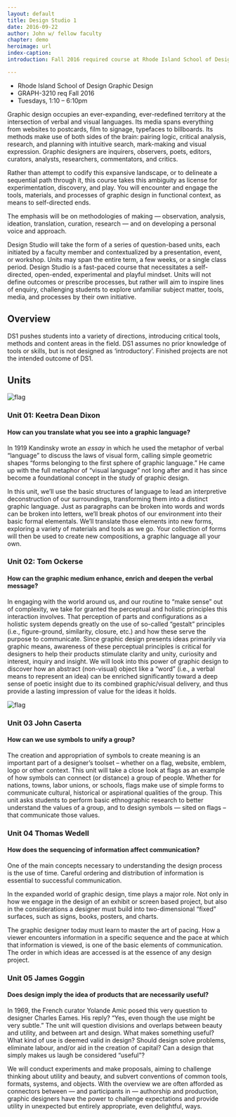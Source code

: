 ```yaml
---
layout: default
title: Design Studio 1
date: 2016-09-22
author: John w/ fellow faculty
chapter: demo
heroimage: url
index-caption:
introduction: Fall 2016 required course at Rhode Island School of Design, Graphic Design Department.

---
```


* Rhode Island School of Design Graphic Design
* GRAPH-3210 req Fall 2016
* Tuesdays, 1:10 – 6:10pm


Graphic design occupies an ever-expanding, ever-redefined territory at the intersection of verbal and visual languages. Its media spans everything from websites to postcards, film to signage, typefaces to billboards. Its methods make use of both sides of the brain: pairing logic, critical analysis, research, and planning with intuitive search, mark-making and visual expression. Graphic designers are inquirers, observers, poets, editors, curators, analysts, researchers, commentators, and critics.

Rather than attempt to codify this expansive landscape, or to delineate a sequential path through it, this course takes this ambiguity as license for experimentation, discovery, and play. You will encounter and engage the tools, materials, and processes of graphic design in functional context, as means to self-directed ends.

The emphasis will be on methodologies of making — observation, analysis, ideation, translation, curation, research — and on developing a personal voice and approach.

Design Studio will take the form of a series of question-based units, each initiated by a faculty member and contextualized by a presentation, event, or workshop. Units may span the entire term, a few weeks, or a single class period. Design Studio is a fast-paced course that necessitates a self-directed, open-ended, experimental and playful mindset. Units will not define outcomes or prescribe processes, but rather will aim to inspire lines of enquiry, challenging students to explore unfamiliar subject matter, tools, media, and processes by their own initiative.

## Overview

DS1 pushes students into a variety of directions, introducing critical tools, methods and content areas in the field. DS1 assumes no prior knowledge of tools or skills, but is not designed as ‘introductory’. Finished projects are not the intended outcome of DS1.

## Units

![flag](http://ds1618.risd.gd/img/materialstudy1.jpg)

### Unit 01:	Keetra Dean Dixon

#### How can you translate what you see into a graphic language?



In 1919 Kandinsky wrote an <cite data-parent="Wassily Kandinsky, such and such">essay</cite> in which he used the metaphor of verbal “language” to discuss the laws of visual form, calling simple geometric shapes “forms belonging to the first sphere of graphic language.” He came up with the full metaphor of “visual language” not long after and it has since become a foundational concept in the study of graphic design.

In this unit, we’ll use the basic structures of language to lead an interpretive deconstruction of our surroundings, transforming them into a distinct graphic language. Just as paragraphs can be broken into words and words can be broken into letters, we’ll break photos of our environment into their basic formal elementals. We’ll translate those elements into new forms, exploring a variety of materials and tools as we go. Your collection of forms will then be used to create new compositions, a graphic language all your own.

### Unit 02:	Tom Ockerse

#### How can the graphic medium enhance, enrich and deepen the verbal message?

In engaging with the world around us, and our routine to “make sense” out of complexity, we take for granted the perceptual and holistic principles this interaction involves. That perception of parts and configurations as a holistic system depends greatly on the use of so-called “gestalt” principles (i.e., figure-ground, similarity, closure, etc.) and how these serve the purpose to communicate. Since graphic design presents ideas primarily via graphic means, awareness of these perceptual principles is critical for designers to help their products stimulate clarity and unity, curiosity and interest, inquiry and insight. We will look into this power of graphic design to discover how an abstract (non-visual) object like a “word” (i.e., a verbal means to represent an idea) can be enriched significantly toward a deep sense of poetic insight due to its combined graphic/visual delivery, and thus provide a lasting impression of value for the ideas it holds.

![flag](http://ds1618.risd.gd/img/question-XL-anim.gif)

### Unit 03	John Caserta

#### How can we use symbols to unify a group?

The creation and appropriation of symbols to create meaning is an important part of a designer’s toolset – whether on a flag, website, emblem, logo or other context. This unit will take a close look at flags as an example of how symbols can connect (or distance) a group of people. Whether for nations, towns, labor unions, or schools, flags make use of simple forms to communicate cultural, historical or aspirational qualities of the group. This unit asks students to perform basic ethnographic research to better understand the values of a group, and to design symbols — sited on flags – that communicate those values.

### Unit 04	Thomas Wedell

#### How does the sequencing of information affect communication?

One of the main concepts necessary to understanding the design process is the use of time. Careful ordering and distribution of information is essential to successful communication.

In the expanded world of graphic design, time plays a major role. Not only in how we engage in the design of an exhibit or screen based project, but also in the considerations a designer must build into two-dimensional “fixed” surfaces, such as signs, books, posters, and charts.

The graphic designer today must learn to master the art of pacing. How a viewer encounters information in a specific sequence and the pace at which that information is viewed, is one of the basic elements of communication. The order in which ideas are accessed is at the essence of any design project.

### Unit 05	James Goggin

#### Does design imply the idea of products that are necessarily useful?

In 1969, the French curator Yolande Amic posed this very question to designer Charles Eames. His reply? “Yes, even though the use might be very subtle.” The unit will question divisions and overlaps between beauty and utility, and between art and design. What makes something useful? What kind of use is deemed valid in design? Should design solve problems, eliminate labour, and/or aid in the creation of capital? Can a design that simply makes us laugh be considered “useful”?

We will conduct experiments and make proposals, aiming to challenge thinking about utility and beauty, and subvert conventions of common tools, formats, systems, and objects. With the overview we are often afforded as connectors between — and participants in — authorship and production, graphic designers have the power to challenge expectations and provide utility in unexpected but entirely appropriate, even delightful, ways.
